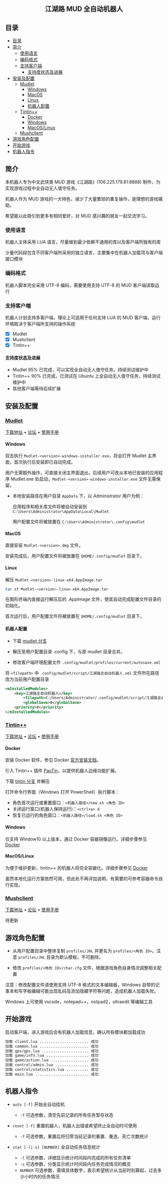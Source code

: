 <h2 align="center">江湖路 MUD 全自动机器人</h2>

## 目录

- [目录](#目录)
- [简介](#简介)
  - [使用语言](#使用语言)
  - [编码格式](#编码格式)
  - [支持客户端](#支持客户端)
    - [支持度状态及进展](#支持度状态及进展)
- [安装及配置](#安装及配置)
  - [Mudlet](#mudlet)
    - [Windows](#windows)
    - [MacOS](#macos)
    - [Linux](#linux)
    - [机器人配置](#机器人配置)
  - [Tintin++](#tintin)
    - [Docker](#docker)
    - [Windows](#windows-1)
    - [MacOS/Linux](#macoslinux)
  - [Mushclient](#mushclient)
- [游戏角色配置](#游戏角色配置)
- [开始游戏](#开始游戏)
- [机器人指令](#机器人指令)

## 简介

本机器人专为中文武侠类 MUD 游戏《江湖路》(106.225.179.81:8888) 制作，为实现游戏过程中全自动无人值守任务。

机器人作为 MUD 游戏的一大特色，减少了大量繁琐的重复操作，是理想的游戏辅助。

希望能以此吸引到更多有相同爱好，对 MUD 感兴趣的朋友一起交流学习。

### 使用语言

机器人主体采用 LUA 语言，尽量做到最少依赖不通用的库以及客户端所独有的库

少量代码段包含不同客户端所采用的独立语言，主要集中在机器人加载项与客户端接口模块

### 编码格式

机器人脚本完全采用 UTF-8 编码，需要使用支持 UTF-8 的 MUD 客户端读取运行

### 支持客户端

机器人计划支持多客户端，理论上可适用于任何支持 LUA 的 MUD 客户端，运行环境取决于客户端所支持的操作系统

- [X] Mudlet
- [X] Mushclient
- [X] Tintin++

#### 支持度状态及进展

- Mudlet 95% 已完成，可以实现全自动无人值守任务，持续测试维护中
- Tintin++ 90% 已完成，已测试在 Ubuntu 上全自动无人值守任务，持续测试维护中
- 其他客户端等待后续扩展

## 安装及配置

### [Mudlet](https://www.mudlet.org)

<p align="left">
    <a href="https://www.mudlet.org/download/">下载地址</a> •
    <a href="https://forums.mudlet.org/index.php">论坛</a> •
    <a href="https://wiki.mudlet.org/w/Manual:Contents">使用手册</a>
</p>

#### Windows

双击执行 `Mudlet-<version>-windows-installer.exe`，将会打开 Mudlet 主界面，首次执行后安装即已自动完成。

用户无需额外操作，可直接关闭主界面退出。后续用户可改从本地已安装的应用程序 Mudlet.exe 处启动，`Mudlet-<version>-windows-installer.exe` 文件无需保留。

- 本地安装路径在用户目录 `AppData` 下，以 Administrator 用户为例：
  
  应用程序和相关库文件将被自动安装到 `C:\Users\Administrator\AppData\Local\Mudlet`

  用户配置文件将被放置在 `C:\Users\Administrator\.config\mudlet`

#### MacOS

直接安装 `Mudlet-<version>.dmg` 文件。

安装完成后，用户配置文件将被放置在 `$HOME/.config/mudlet` 目录下。

#### Linux

解压 `Mudlet-<version>-linux-x64.AppImage.tar`

```sh
tar xf Mudlet-<version>-linux-x64.AppImage.tar
```

在图形终端内直接运行解压后的 .AppImage 文件，使其自动完成配置文件目录的初始化。

首次运行后，用户配置文件将被放置在 `$HOME/.config/mudlet` 目录下。

#### 机器人配置

- 下载 [mudlet 分支](https://github.com/zhenzh/JHL/archive/mudlet.zip)

- 解压至用户配置目录 .config 下，与原 mudlet 目录合并。

- 修改客户端环境配置文件 `.config/mudlet/profiles/current/autosave.xml`

将 `<filepath>` 中 `.config/mudlet/script/江湖路全自动机器人.xml` 文件所在路径改为当前用户配置目录

```xml
<mInstalledModules>
    <key>江湖路全自动机器人</key>
        <filepath>C:/Users/Administrator/.config/mudlet/script/江湖路全自动机器人.xml</filepath>
        <globalSave>0</globalSave>
    <priority>0</priority>
</mInstalledModules>
```

### [Tintin++](https://tintin.mudhalla.net/)

<p align="left">
    <a href="https://tintin.mudhalla.net/download.php">下载地址</a> •
    <a href="https://github.com/scandum/tintin/discussions">论坛</a> •
    <a href="https://tintin.mudhalla.net/manual/">使用手册</a>
</p>

#### Docker

安装 Docker 软件，参见 Docker [官方安装文档](https://docs.docker.com/engine/install/)。

引入 Tintin++ 插件 [PaoTin](https://github.com/mudclient/paotin)，以提供机器人边缘功能扩展。

下载 [tintin 分支](https://github.com/zhenzh/JHL/archive/tintin.zip) 并解压

打开命令行界面（Windows 打开 PowerShell）执行脚本：

- 角色首次运行或重置窗口：`<机器人路径>/new.sh <角色 ID>`
- 关闭运行窗口(机器人保持运行)：`<ctrl+a> d`
- 恢复已运行的角色窗口：`<机器人路径>/load.sh <角色 ID>`

#### Windows

仅支持 Window10 以上版本，通过 Docker 容器镜像运行。详细步骤参见 [Docker](#docker)

#### MacOS/Linux

为便于维护更新，tintin++ 的机器人将完全容器化。详细步骤参见 [Docker](#docker)

虽然本地化运行方案依然可用，但此处不再详加说明，有需要的可参考容器命令自行实现。

### [Mushclient](http://www.gammon.com.au/mushclient/mushclient.htm)

<p align="left">
    <a href="http://www.gammon.com.au/downloads/dlmushclient.htm">下载地址</a> •
    <a href="http://www.gammon.com.au/scripts/forum.php?bbsection_id=1">论坛</a> •
    <a href="http://www.gammon.com.au/scripts/doc.php?general=contents">使用手册</a>
</p>

待更新

## 游戏角色配置

- 从用户配置目录中整体复制 `profiles/JHL` 并更名为 `profiles/<角色 ID>`。注意 `profiles/JHL` 目录为默认模板，不可删除。

- 修改 `profiles/<角色 ID>/char.cfg` 文件，根据游戏角色自身情况调整相关配置

注意：修改配置文件请使用支持 UTF-8 格式的文本编辑器，Windows 自带的记事本和写字板编辑可能出现乱码及添加隐藏字符等问题，造成机器人加载失败。

Windows 上可使用 vscode，notepad++，notpad2，ultraedit 等编辑工具

## 开始游戏

启动客户端，进入游戏后会有机器人加载信息，确认所有模块都加载成功

```sh
加载 client.lua ...................... 成功
加载 common.lua ...................... 成功
加载 gps/gps.lua ..................... 成功
加载 game/info.lua ................... 成功
加载 game/action.lua ................. 成功
加载 control/admin.lua ............... 成功
加载 control/statistics.lua .......... 成功
加载 main.lua ........................ 成功
```

## 机器人指令

- `auto [-f]` 开始全自动挂机
  - `-f`        可选参数，清空先前记录的所有任务暂存状态

- `reset [-f]` 重置机器人，机器人出错或希望终止全自动时可使用
  - `-f`        可选参数，重置后将归零当前记录的重置、重连、死亡次数统计

- `stat [-l|-s] [NUMBER]` 全自动任务信息统计
  - `-l`        可选参数，详细显示统计时间段内完成的所有任务清单
  - `-s`        可选参数，分类显示统计时间段内任务完成情况的概览
  - `NUMBER`    可选参数，需填具体数字，表示希望统计从当前时刻算起，过去多少小时内的任务情况